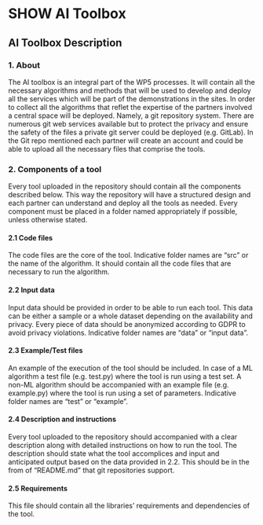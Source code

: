 # SHOW AI Toolbox

## AI Toolbox Description

### 1. About
The AI toolbox is an integral part of the WP5 processes. It will contain all the necessary algorithms and methods that will be used to develop and deploy all the services which will be part of the demonstrations in the sites.
In order to collect all the algorithms that reflet the expertise of the partners involved a central space will be deployed. Namely, a git repository system. There are numerous git web services available but to protect the privacy and ensure the safety of the files a private git server could be deployed (e.g. GitLab). In the Git repo mentioned each partner will create an account and could be able to upload all the necessary files that comprise the tools. 
### 2. Components of a tool 
Every tool uploaded in the repository should contain all the components described below. This way the repository will have a structured design and each partner can understand and deploy all the tools as needed. Every component must be placed in a folder named appropriately if possible, unless otherwise stated. 

#### 2.1 Code files
The code files are the core of the tool. Indicative folder names are “src” or the name of the algorithm. It should contain all the code files that are necessary to run the algorithm. 
#### 2.2 Input data
Input data should be provided in order to be able to run each tool. This data can be either a sample or a whole dataset depending on the availability and privacy. Every piece of data should be anonymized according to GDPR to avoid privacy violations. Indicative folder names are “data” or “input data”.
#### 2.3 Example/Test files
An example of the execution of the tool should be included. In case of a ML algorithm a test file (e.g. test.py) where the tool is run using a test set. A non-ML algorithm should be accompanied with an example file (e.g. example.py) where the tool is run using a set of parameters. Indicative folder names are “test” or “example”.
#### 2.4 Description and instructions 
Every tool uploaded to the repository should accompanied with a clear description along with detailed instructions on how to run the tool. The description should state what the tool accomplices and input and anticipated output based on the data provided in 2.2. This should be in the from of “README.md” that git repositories support.
#### 2.5 Requirements 
This file should contain all the libraries’ requirements and dependencies of the tool. 
